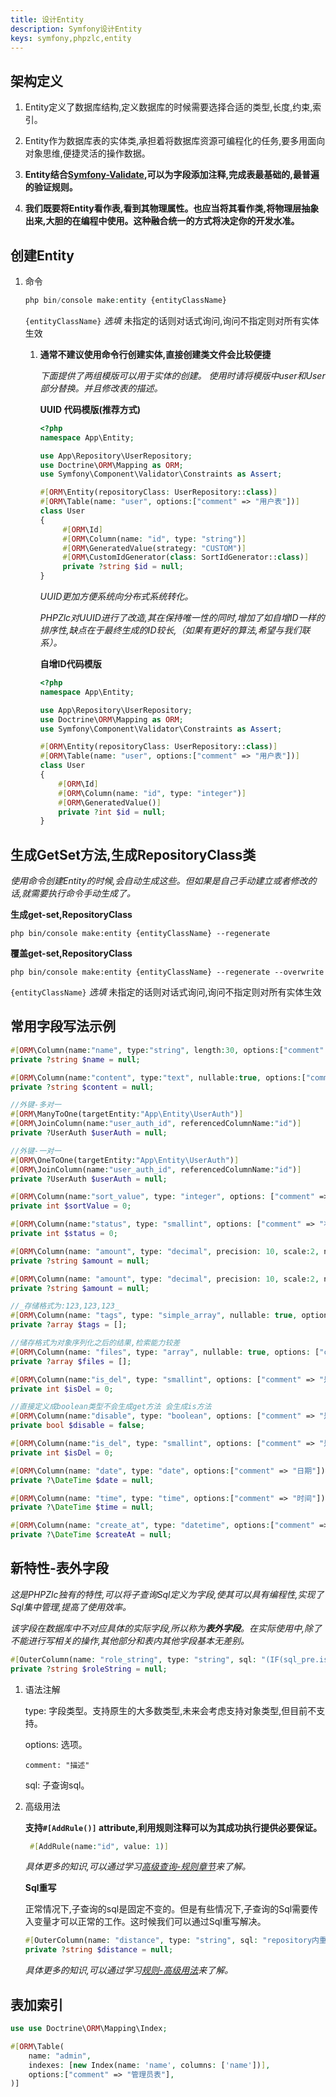 ```yaml
---
title: 设计Entity
description: Symfony设计Entity
keys: symfony,phpzlc,entity
---
```


## 架构定义

1. Entity定义了数据库结构,定义数据库的时候需要选择合适的类型,长度,约束,索引。

2. Entity作为数据库表的实体类,承担着将数据库资源可编程化的任务,要多用面向对象思维,便捷灵活的操作数据。

3. **Entity结合[Symfony-Validate](https://symfony.com/doc/4.4/validation.html),可以为字段添加注释,完成表最基础的,最普遍的验证规则。**

4. **我们既要将Entity看作表,看到其物理属性。也应当将其看作类,将物理层抽象出来,大胆的在编程中使用。这种融合统一的方式将决定你的开发水准。**

## 创建Entity
  
1. 命令
  
   ```php
   php bin/console make:entity {entityClassName}
   ```

   `{entityClassName}` _选填_ 未指定的话则对话式询问,询问不指定则对所有实体生效
   
   1. **通常不建议使用命令行创建实体,直接创建类文件会比较便捷**
    
      _下面提供了两组模版可以用于实体的创建。_
      _使用时请将模版中user和User部分替换。并且修改表的描述。_
      
      **UUID 代码模版(推荐方式)**
   
      ```php
      <?php        
      namespace App\Entity;
   
      use App\Repository\UserRepository;
      use Doctrine\ORM\Mapping as ORM;
      use Symfony\Component\Validator\Constraints as Assert;

      #[ORM\Entity(repositoryClass: UserRepository::class)]
      #[ORM\Table(name: "user", options:["comment" => "用户表"])]
      class User
      {
           #[ORM\Id]
           #[ORM\Column(name: "id", type: "string")]
           #[ORM\GeneratedValue(strategy: "CUSTOM")]
           #[ORM\CustomIdGenerator(class: SortIdGenerator::class)]
           private ?string $id = null;
      }
      ```
   
       _UUID更加方便系统向分布式系统转化。_
    
       _PHPZlc对UUID进行了改造,其在保持唯一性的同时,增加了如自增ID一样的排序性,缺点在于最终生成的ID较长,（如果有更好的算法,希望与我们联系）。_
    
       **自增ID代码模版**
            
       ```php
       <?php        
       namespace App\Entity;
    
       use App\Repository\UserRepository;
       use Doctrine\ORM\Mapping as ORM;
       use Symfony\Component\Validator\Constraints as Assert;
    
       #[ORM\Entity(repositoryClass: UserRepository::class)]
       #[ORM\Table(name: "user", options:["comment" => "用户表"])]
       class User
       {
           #[ORM\Id]
           #[ORM\Column(name: "id", type: "integer")]
           #[ORM\GeneratedValue()]
           private ?int $id = null;
       }
       ```
   
## 生成GetSet方法,生成RepositoryClass类

_使用命令创建Entity的时候,会自动生成这些。但如果是自己手动建立或者修改的话,就需要执行命令手动生成了。_
      
**生成get-set,RepositoryClass**

```shell
php bin/console make:entity {entityClassName} --regenerate
```

**覆盖get-set,RepositoryClass**

```shell
php bin/console make:entity {entityClassName} --regenerate --overwrite
```

`{entityClassName}` _选填_ 未指定的话则对话式询问,询问不指定则对所有实体生效

## 常用字段写法示例

```php
#[ORM\Column(name:"name", type:"string", length:30, options:["comment" => "名称"])]
private ?string $name = null;

#[ORM\Column(name:"content", type:"text", nullable:true, options:["comment" => "长文本"])]
private ?string $content = null;

//外键-多对一
#[ORM\ManyToOne(targetEntity:"App\Entity\UserAuth")]
#[ORM\JoinColumn(name:"user_auth_id", referencedColumnName:"id")]
private ?UserAuth $userAuth = null;

//外键-一对一
#[ORM\OneToOne(targetEntity:"App\Entity\UserAuth")]
#[ORM\JoinColumn(name:"user_auth_id", referencedColumnName:"id")]
private ?UserAuth $userAuth = null;

#[ORM\Column(name:"sort_value", type: "integer", options: ["comment" => "排序值"])]
private int $sortValue = 0;

#[ORM\Column(name:"status", type: "smallint", options: ["comment" => "状态"])]
private int $status = 0;

#[ORM\Column(name: "amount", type: "decimal", precision: 10, scale:2, nullable: true, options: ["comment" => "价格"])]
private ?string $amount = null;

#[ORM\Column(name: "amount", type: "decimal", precision: 10, scale:2, nullable: true, options: ["comment" => "价格"])]
private ?string $amount = null;

//_存储格式为:123,123,123_
#[ORM\Column(name: "tags", type: "simple_array", nullable: true, options: ["comment" => "标记集合"])]
private ?array $tags = [];

//储存格式为对象序列化之后的结果,检索能力较差
#[ORM\Column(name: "files", type: "array", nullable: true, options: ["comment" => "文件集"])]
private ?array $files = [];

#[ORM\Column(name:"is_del", type: "smallint", options: ["comment" => "是否删除", "default" => 0])]
private int $isDel = 0;

//直接定义成boolean类型不会生成get方法 会生成is方法
#[ORM\Column(name:"disable", type: "boolean", options: ["comment" => "是否禁用", "default" => 0])]
private bool $disable = false;

#[ORM\Column(name:"is_del", type: "smallint", options: ["comment" => "是否删除", "default" => 0])]
private int $isDel = 0;

#[ORM\Column(name: "date", type: "date", options:["comment" => "日期"])]
private ?\DateTime $date = null;

#[ORM\Column(name: "time", type: "time", options:["comment" => "时间"])]
private ?\DateTime $time = null;

#[ORM\Column(name: "create_at", type: "datetime", options:["comment" => "创建时间"])]
private ?\DateTime $createAt = null;
```
    
## 新特性-表外字段

   _这是PHPZlc独有的特性,可以将子查询Sql定义为字段,使其可以具有编程性,实现了Sql集中管理,提高了使用效率。_
   
   _该字段在数据库中不对应具体的实际字段,所以称为**表外字段**。在实际使用中,除了不能进行写相关的操作,其他部分和表内其他字段基本无差别。_
   
```php
#[OuterColumn(name: "role_string", type: "string", sql: "(IF(sql_pre.is_super = 1,'超级管理员', (select GROUP_CONCAT(r.name) from role r where id in (select role_id from user_auth_role uar where uar.user_auth_id = sql_pre.user_auth_id))))", options: ["comment" => "是否超级管理员"])]
private ?string $roleString = null;
 ```
   
1. 语法注解
   
   type: 字段类型。支持原生的大多数类型,未来会考虑支持对象类型,但目前不支持。
   
   options: 选项。 
   
   ```text
   comment: "描述"
   ```
   
   sql: 子查询sql。
   
2. 高级用法

   **支持`#[AddRule()]` attribute,利用规则注释可以为其成功执行提供必要保证。**

   ```php
    #[AddRule(name:"id", value: 1)]
   ```    

   _具体更多的知识,可以通过学习[高级查询-规则章节](/phpzlc/repository/rule/index.markdown)来了解。_

    **Sql重写**

   正常情况下,子查询的sql是固定不变的。但是有些情况下,子查询的Sql需要传入变量才可以正常的工作。这时候我们可以通过Sql重写解决。
   
   ```php
   #[OuterColumn(name: "distance", type: "string", sql: "repository内重写", options: ["comment" => "距离"])]
   private ?string $distance = null;
   ```

   _具体更多的知识,可以通过学习[规则-高级用法](/phpzlc/repository/rule/advanced-usage.markdown#定义新规则重写规则)来了解。_
   
## 表加索引

```php
use use Doctrine\ORM\Mapping\Index;

#[ORM\Table(
    name: "admin",
    indexes: [new Index(name: 'name', columns: ['name'])],
    options:["comment" => "管理员表"],
)]
```


